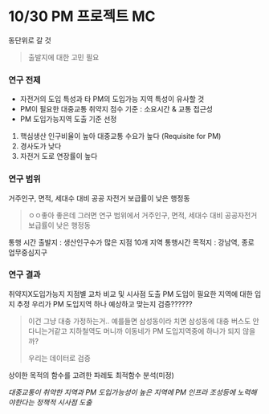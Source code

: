 # 10/30 PM 프로젝트 MC

동단위로 갈 것 

> 출발지에 대한 고민 필요

### 연구 전제 

- 자전거의 도입 특성과 타 PM의 도입가능 지역 특성이 유사할 것
- PM이 필요한 대중교통 취약지 점수 기준 : 소요시간 & 교통 접근성
- PM 도입가능지역 도출 기준 선정
1. 핵심생산 인구비율이 높아 대중교통 수요가 높다
(Requisite for PM)
2. 경사도가 낮다
3. 자전거 도로 연장률이 높다

### 연구 범위 
거주인구, 면적, 세대수 대비 공공 자전거 보급률이 낮은 행정동 

>  ㅇㅇ좋아 좋은데 그러면 연구 범위에서 거주인구, 면적, 세대수 대비 공공자전거 보급률이 낮은 행정동

통행 시간 출발지 : 생산인구수가 많은 지점 10개 지역
통행시간 목적지 : 강남역, 종로 업무중심지구

### 연구 결과 
취약지X도입가능지 지점별 교차 비교 및 시사점 도출
PM 도입이 필요한 지역에 대한 입지 추정
우리가 PM 도입지역 하나 예상하고 맞는지 검증??????

> 이건 그냥 대충 가정하는거.. 예를들면 삼성동이라 치면 삼성동에 대충 버스도 안다니는거같고 지하철역도 머니까 이동네가 PM 도입지역중에 하나가 되지 않을까?
>
> 우리는 데이터로 검증

상이한 목적의 함수를 고려한 파레토 최적함수 분석(미정)


*대중교통이 취약한 지역과 PM 도입가능성이 높은 지역에 PM 인프라 조성등에 노력해야한다는*
*정책적 시사점 도출*